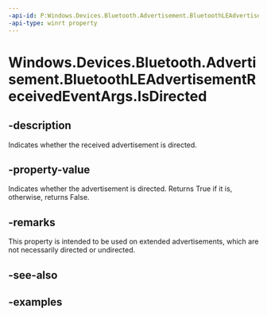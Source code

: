 ```yaml
---
-api-id: P:Windows.Devices.Bluetooth.Advertisement.BluetoothLEAdvertisementReceivedEventArgs.IsDirected
-api-type: winrt property
---
```


<!-- Property syntax.
public bool IsDirected { get; }
-->

# Windows.Devices.Bluetooth.Advertisement.BluetoothLEAdvertisementReceivedEventArgs.IsDirected

## -description
Indicates whether the received advertisement is directed.

## -property-value
Indicates whether the advertisement is directed. Returns True if it is, otherwise, returns False.

## -remarks
This property is intended to be used on extended advertisements, which are not necessarily directed or undirected.

## -see-also

## -examples
